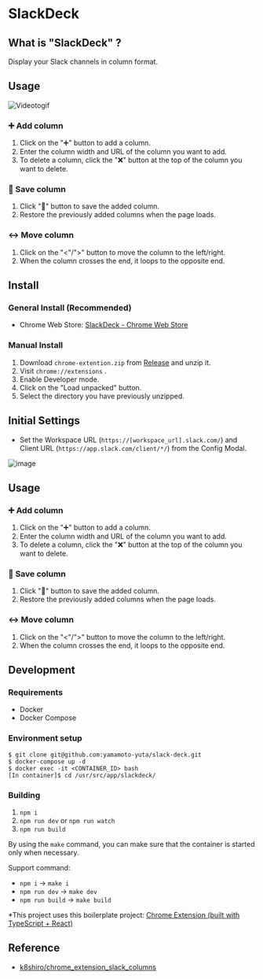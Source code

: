 # SlackDeck

## What is "SlackDeck" ?

Display your Slack channels in column format.

## Usage

![Videotogif](https://user-images.githubusercontent.com/55144709/149324142-10437629-a472-4875-b1ea-49c0b79f68db.gif)

### ➕ Add column

1. Click on the "➕" button to add a column.
1. Enter the column width and URL of the column you want to add.
1. To delete a column, click the "❌" button at the top of the column you want to delete.

### 💾 Save column

1. Click "💾" button to save the added column.
1. Restore the previously added columns when the page loads.

### ↔️ Move column

1. Click on the "<"/">" button to move the column to the left/right.
1. When the column crosses the end, it loops to the opposite end.

## Install

### General Install (Recommended)

- Chrome Web Store: [SlackDeck - Chrome Web Store](https://chrome.google.com/webstore/detail/slackdeck/cocnkjpcbmoopfpmogblnjpjdfcaohod?hl=ja&authuser=0)

### Manual Install

1. Download `chrome-extention.zip` from [Release](https://github.com/yamamoto-yuta/slack-deck/releases) and unzip it.
1. Visit `chrome://extensions` .
1. Enable Developer mode.
1. Click on the "Load unpacked" button.
1. Select the directory you have previously unzipped.

## Initial Settings

- Set the Workspace URL (`https://[workspace_url].slack.com/`) and Client URL (`https://app.slack.com/client/*/`) from the Config Modal.

![image](https://user-images.githubusercontent.com/55144709/144297361-1372247e-3e0c-484c-b5f5-5100f9c410a4.png)

## Usage

### ➕ Add column

1. Click on the "➕" button to add a column.
1. Enter the column width and URL of the column you want to add.
1. To delete a column, click the "❌" button at the top of the column you want to delete.

### 💾 Save column

1. Click "💾" button to save the added column.
1. Restore the previously added columns when the page loads.

### ↔️ Move column

1. Click on the "<"/">" button to move the column to the left/right.
1. When the column crosses the end, it loops to the opposite end.

## Development

### Requirements

- Docker
- Docker Compose

### Environment setup

```
$ git clone git@github.com:yamamoto-yuta/slack-deck.git
$ docker-compose up -d
$ docker exec -it <CONTAINER_ID> bash
[In container]$ cd /usr/src/app/slackdeck/
```

### Building

1. `npm i`
1. `npm run dev` or `npm run watch`
1. `npm run build`

By using the `make` command, you can make sure that the container is started only when necessary.

Support command:

- `npm i` -> `make i`
- `npm run dev` -> `make dev`
- `npm run build` -> `make build`

\*This project uses this boilerplate project: [Chrome Extension (built with TypeScript + React)](https://github.com/martellaj/chrome-extension-react-typescript-boilerplate)

## Reference

- [k8shiro/chrome_extension_slack_columns](https://github.com/k8shiro/chrome_extension_slack_columns)
